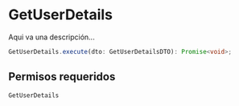 # GetUserDetails

Aqui va una descripción...

```typescript 
GetUserDetails.execute(dto: GetUserDetailsDTO): Promise<void>;
```

## Permisos requeridos

```GetUserDetails```

